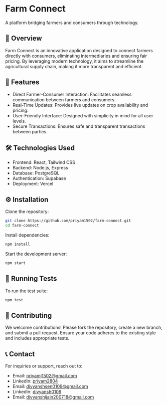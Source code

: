 # Farm Connect

A platform bridging farmers and consumers through technology.

## 🌱 Overview

Farm Connect is an innovative application designed to connect farmers directly with consumers, eliminating intermediaries and ensuring fair pricing. By leveraging modern technology, it aims to streamline the agricultural supply chain, making it more transparent and efficient.

## 🚀 Features

* Direct Farmer-Consumer Interaction: Facilitates seamless communication between farmers and consumers.
* Real-Time Updates: Provides live updates on crop availability and pricing.
* User-Friendly Interface: Designed with simplicity in mind for all user levels.
* Secure Transactions: Ensures safe and transparent transactions between parties.

## 🛠 Technologies Used

* Frontend: React, Tailwind CSS
* Backend: Node.js, Express
* Database: PostgreSQL
* Authentication: Supabase
* Deployment: Vercel 


## ⚙ Installation

Clone the repository:

```bash
git clone https://github.com/priyam1502/farm-connect.git
cd farm-connect
```

Install dependencies:

```bash
npm install
```

Start the development server:

```bash
npm start

```
## 🧪 Running Tests

To run the test suite:

```bash
npm test

```
## 🤝 Contributing

We welcome contributions! Please fork the repository, create a new branch, and submit a pull request. Ensure your code adheres to the existing style and includes appropriate tests.

## 📞 Contact

For inquiries or support, reach out to:

* Email: [priyamj1502@gmail.com](mailto:priyamj1502@gmail.com)
* LinkedIn: [priyam2804](https://www.linkedin.com/in/priyam2804)
* Email: [divyanshsen0109@gmail.com](mailto:divyanshsen0109@gmail.com)
* LinkedIn: [divyansh0109](https://www.linkedin.com/in/divyansh0109)
* Email: [divyanshijain200718@gmail.com](mailto:divyanshijain200718@gmail.com)
